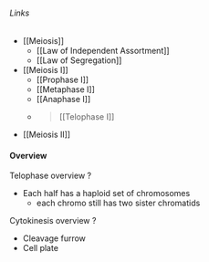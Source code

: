 ###### Links
- [[Meiosis]]
	- [[Law of Independent Assortment]]
	- [[Law of Segregation]]
- [[Meiosis I]]
	- [[Prophase I]]
	- [[Metaphase I]]
	- [[Anaphase I]]
	- > [[Telophase I]]
- [[Meiosis II]]

#### Overview
Telophase overview
?
- Each half has a haploid set of chromosomes
	- each chromo still has two sister chromatids

Cytokinesis overview
?
- Cleavage furrow
- Cell plate